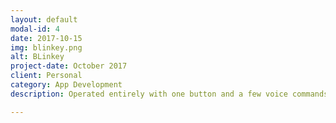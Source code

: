 ```yaml
---
layout: default
modal-id: 4
date: 2017-10-15
img: blinkey.png
alt: BLinkey
project-date: October 2017
client: Personal
category: App Development
description: Operated entirely with one button and a few voice commands, Blinkey enables you to store your school educational notes in it and listening to them later so that you can revise your syllabus easily on the go. It also has an OCR recognition, which enables the visually impaired to read printed material and therefore, the app increases the visually impaired section's access to information.

---
```

